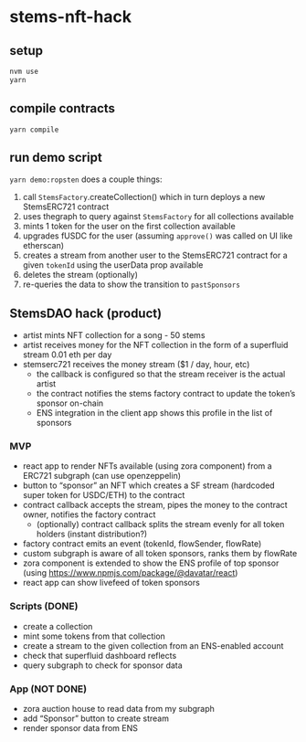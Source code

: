 # stems-nft-hack

## setup
```bash
nvm use
yarn
```

## compile contracts
```
yarn compile
```

## run demo script
`yarn demo:ropsten` does a couple things:
1. call `StemsFactory`.createCollection() which in turn deploys a new StemsERC721 contract
2. uses thegraph to query against `StemsFactory` for all collections available
3. mints 1 token for the user on the first collection available
4. upgrades fUSDC for the user (assuming `approve()` was called on UI like etherscan)
5. creates a stream from another user to the StemsERC721 contract for a given `tokenId` using the userData prop available
6. deletes the stream (optionally)
7. re-queries the data to show the transition to `pastSponsors`

## StemsDAO hack (product)
- artist mints NFT collection for a song - 50 stems
- artist receives money for the NFT collection in the form of a superfluid stream 0.01 eth per day
- stemserc721 receives the money stream ($1 / day, hour, etc)
    - the callback is configured so that the stream receiver is the actual artist
    - the contract notifies the stems factory contract to update the token’s sponsor on-chain
    - ENS integration in the client app shows this profile in the list of sponsors

### MVP
- react app to render NFTs available (using zora component) from a ERC721 subgraph (can use openzeppelin)
- button to “sponsor” an NFT which creates a SF stream (hardcoded super token for USDC/ETH) to the contract
- contract callback accepts the stream, pipes the money to the contract owner, notifies the factory contract
    - (optionally) contract callback splits the stream evenly for all token holders (instant distribution?)
- factory contract emits an event (tokenId, flowSender, flowRate)
- custom subgraph is aware of all token sponsors, ranks them by flowRate
- zora component is extended to show the ENS profile of top sponsor (using https://www.npmjs.com/package/@davatar/react)
- react app can show livefeed of token sponsors

### Scripts (DONE)
- create a collection
- mint some tokens from that collection
- create a stream to the given collection from an ENS-enabled account
- check that superfluid dashboard reflects
- query subgraph to check for sponsor data

### App (NOT DONE)
- zora auction house to read data from my subgraph
- add “Sponsor” button to create stream
- render sponsor data from ENS
